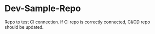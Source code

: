 # Dev-Sample-Repo

Repo to test CI connection.
If CI repo is correctly connected, CI/CD repo should be updated.
